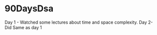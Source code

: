 # 90DaysDsa
Day 1 - Watched some lectures about time and space complexity.
Day 2- Did Same as day 1
